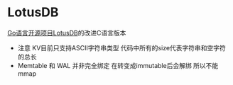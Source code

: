 # LotusDB

[Go语言开源项目LotusDB](https://github.com/flower-corp/lotusdb)的改进C语言版本

- 注意 KV目前只支持ASCII字符串类型 代码中所有的size代表字符串和空字符的总长
- Memtable 和 WAL 并非完全绑定 在转变成immutable后会解绑 所以不能mmap
